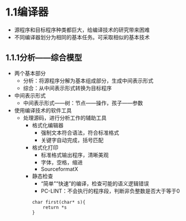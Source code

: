 # 1.1编译器
* 源程序和目标程序种类都巨大，给编译技术的研究带来困难
* 不同编译器划分为相同的基本任务。可采取相似的基本技术
## 1.1.1分析——综合模型
* 两个基本部分
    * 分析：将源程序分解为基本组成部分，生成中间表示形式
    * 综合：从中间表示形式转换为目标程序
* 中间表示形式
    * 中间表示形式——树：节点——操作，孩子——参数
* 使用编译技术的软件工具
    * 处理源码，进行分析工作的辅助工具
        * 格式化编辑器
            * 强制文本符合语法，符合标准格式
            * 关键字自动完成，括号匹配
        * 格式化打印
            * 标准格式输出程序，清晰美观
            * 字体，空格，缩进
            * SourceformatX
        * 静态检查
            * “简单”“快速”的编译，检查可能的语义逻辑错误
            * PC-LINT：不会执行的程序段，判断非负整数是否大于等于0
            ```
            char first(char* s){
                return *s
            }
            ```
            